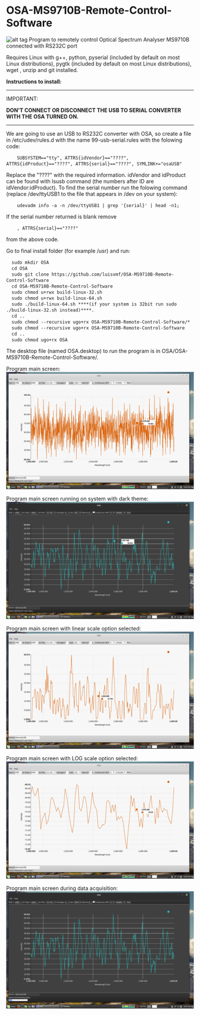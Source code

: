 # OSA-MS9710B-Remote-Control-Software
![alt tag](https://img.shields.io/badge/build-passing-brightgreen.svg)
Program to remotely control Optical Spectrum Analyser MS9710B connected with RS232C port

Requires Linux with g++, python, pyserial (included by default on most Linux distributions), pygtk (included by default on most Linux distributions), wget , unzip and git installed.

****Instructions to install:****

***************
IMPORTANT:

****DON'T CONNECT OR DISCONNECT THE USB TO SERIAL CONVERTER WITH THE OSA TURNED ON.****
***************

We are going to use an USB to RS232C converter with OSA, so create a file in /etc/udev/rules.d with the name 99-usb-serial.rules with the folowing code:

        SUBSYSTEM=="tty", ATTRS{idVendor}=="????", ATTRS{idProduct}=="????", ATTRS{serial}=="????", SYMLINK+="osaUSB"

Replace the "????" with the required information. idVendor and idProduct can be found with lsusb command (the numbers after ID are idVendor:idProduct). To find the serial number run the folowing command (replace /dev/ttyUSB1 to the file that appears in /dev on your system):

        udevadm info -a -n /dev/ttyUSB1 | grep '{serial}' | head -n1;

If the serial number returned is blank remove 

        , ATTRS{serial}=="????"
        
from the above code.


Go to final install folder (for example /usr) and run:

      sudo mkdir OSA
      cd OSA
      sudo git clone https://github.com/luisvmf/OSA-MS9710B-Remote-Control-Software
      cd OSA-MS9710B-Remote-Control-Software
      sudo chmod u+rwx build-linux-32.sh
      sudo chmod u+rwx build-linux-64.sh
      sudo ./build-linux-64.sh ****(if your system is 32bit run sudo ./build-linux-32.sh instead)****.
      cd ..
      sudo chmod --recursive ugo+rx OSA-MS9710B-Remote-Control-Software/*
      sudo chmod --recursive ugo+rx OSA-MS9710B-Remote-Control-Software
      cd ..
      sudo chmod ugo+rx OSA


The desktop file (named OSA.desktop) to run the program is in OSA/OSA-MS9710B-Remote-Control-Software/.

Program main screen:
![alt tag](https://raw.githubusercontent.com/luisvmf/OSA-MS9710B-Remote-Control-Software/master/screenshots/screenshot.png)

Program main screen running on system with dark theme:
![alt tag](https://raw.githubusercontent.com/luisvmf/OSA-MS9710B-Remote-Control-Software/master/screenshots/system_with_dark_theme.png)

Program main screen with linear scale option selected:
![alt tag](https://raw.githubusercontent.com/luisvmf/OSA-MS9710B-Remote-Control-Software/master/screenshots/lin_scale.png)

Program main screen with LOG scale option selected:
![alt tag](https://raw.githubusercontent.com/luisvmf/OSA-MS9710B-Remote-Control-Software/master/screenshots/LOG_scale.png)

Program main screen during data acquisition:
![alt tag](https://raw.githubusercontent.com/luisvmf/OSA-MS9710B-Remote-Control-Software/master/screenshots/Data_download_progress_bar.png)

